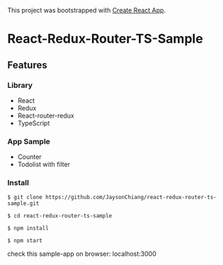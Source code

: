 This project was bootstrapped with [Create React App](https://github.com/facebookincubator/create-react-app).

# React-Redux-Router-TS-Sample

## Features
### Library
  - React
  - Redux
  - React-router-redux
  - TypeScript
  
### App Sample
  - Counter
  - Todolist with filter

### Install

```
$ git clone https://github.com/JaysonChiang/react-redux-router-ts-sample.git 

$ cd react-redux-router-ts-sample

$ npm install

$ npm start
```

check this sample-app on browser: localhost:3000
